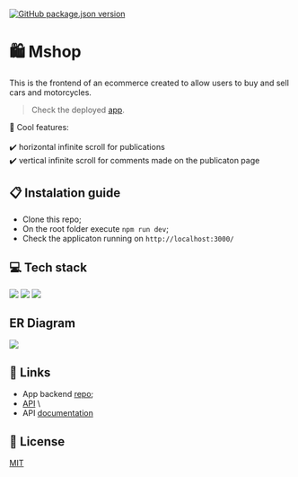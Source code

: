 [![GitHub package.json version](https://img.shields.io/github/package-json/v/osmfaria/Mshop-frontend)](https://img.shields.io/github/package-json/v/osmfaria/Mshop-frontend)
 
# :shopping: Mshop

This is the frontend of an ecommerce created to allow users to buy and sell cars and motorcycles. 

> Check the deployed [app](https://mshop-ecommerce.vercel.app/).

💭 Cool features:\
\
:heavy_check_mark: horizontal infinite scroll for publications\
:heavy_check_mark: vertical infinite scroll for comments made on the publicaton page

## 📋 Instalation guide

- Clone this repo;
- On the root folder execute `npm run dev`;
- Check the applicaton running on `http://localhost:3000/`



## 💻 Tech stack

  <img src="https://img.shields.io/badge/next.js-000000?style=for-the-badge&logo=nextdotjs&logoColor=white" /> <img src="https://img.shields.io/badge/styled--components-DB7093?style=for-the-badge&logo=styled-components&logoColor=white" /> <img src="https://img.shields.io/badge/TypeScript-007ACC?style=for-the-badge&logo=typescript&logoColor=white" /> 
  
## ER Diagram

<img src="./src/assets/diagram.png" />

## 🔗 Links

- App backend [repo](https://github.com/osmfaria/Mshop-backend);
- [API](https://motors-ecommerce-api.herokuapp.com/) \
- API [documentation](https://motors-ecommerce-api.herokuapp.com/api-docs/) 

## :memo: License

[MIT](./LICENSE)
